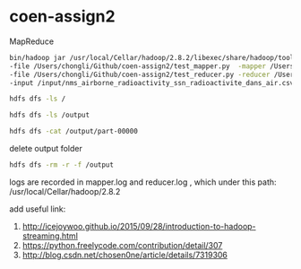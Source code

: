 # coen-assign2

MapReduce


```bash
bin/hadoop jar /usr/local/Cellar/hadoop/2.8.2/libexec/share/hadoop/tools/lib/hadoop-streaming-2.8.2.jar -D mapred.map.tasks=10 -D mapred.reduce.tasks=10 \
-file /Users/chongli/Github/coen-assign2/test_mapper.py  -mapper /Users/chongli/Github/coen-assign2/test_mapper.py \
-file /Users/chongli/Github/coen-assign2/test_reducer.py -reducer /Users/chongli/Github/coen-assign2/test_reducer.py \
-input /input/nms_airborne_radioactivity_ssn_radioactivite_dans_air.csv  -output /output/
```

```bash
hdfs dfs -ls /
```

```bash
hdfs dfs -ls /output
```

```bash
hdfs dfs -cat /output/part-00000
```

delete output folder
```bash
hdfs dfs -rm -r -f /output
```

logs are recorded in mapper.log and reducer.log , which under this path:
/usr/local/Cellar/hadoop/2.8.2

add useful link:
1. http://icejoywoo.github.io/2015/09/28/introduction-to-hadoop-streaming.html
2. https://python.freelycode.com/contribution/detail/307
3. http://blog.csdn.net/chosen0ne/article/details/7319306
